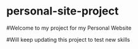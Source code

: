 # personal-site-project

#Welcome to my project for my Personal Website 

#Will keep updating this project to test new skills
